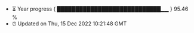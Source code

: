 - ⏳ Year progress { ████████████████████████████▁▁ } 95.46 %
- ⏰ Updated on Thu, 15 Dec 2022 10:21:48 GMT

